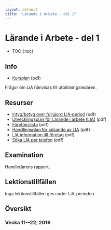 ```yaml
---
layout: default
title: "Lärande i Arbete - del 1"
---
```



Lärande i Arbete - del 1 
=========================================

* TOC
{:toc}

Info
----

* [Kursplan](kursplan.pdf) (pdf)

Frågor om LiA hänvisas till utbildningsledaren.

Resurser
--------

* [Intyg/betyg över fullgjord LIA-period](intyg.pdf) (pdf)
* [Utvecklingsplan för Lärande i arbete (LIA)](utvecklingsplan.pdf) (pdf)
* [Företagslista](foretagslista.pdf) (pdf)
* [Handlingsplan för sökande av LIA](handlingsplan.pdf) (pdf)
* [LIA information till företag](information-till-foretag.pdf) (pdf)
* [Söka LIA per telefon](telefon.pdf) (pdf)


Examination
-----------

Handledarens rapport.


Lektionstillfällen
-------------------

Inga lektionstillfällen ges under LiA-perioden.

Översikt
--------

### Vecka 11--22, 2016

